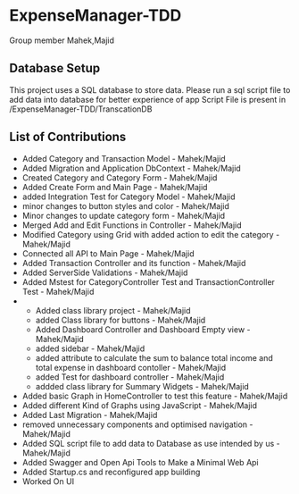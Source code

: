 # ExpenseManager-TDD
Group member 
Mahek,Majid
## Database Setup

This project uses a SQL database to store data.
Please run a sql script file to add data into database for better experience of app
Script File is present in /ExpenseManager-TDD/TranscationDB



## List of Contributions
- Added Category and Transaction Model - Mahek/Majid
- Added Migration and Application DbContext - Mahek/Majid
- Created Category and Category Form - Mahek/Majid
- Added Create Form and Main Page - Mahek/Majid
- added Integration Test for Category Model - Mahek/Majid
- minor changes to button styles and color - Mahek/Majid
- Minor changes to update category form - Mahek/Majid
- Merged Add and Edit Functions in Controller - Mahek/Majid
- Modified Category using Grid with added action to edit the category - Mahek/Majid
- Connected all API to Main Page - Mahek/Majid
- Added Transaction Controller and its function - Mahek/Majid
- Added ServerSide Validations - Mahek/Majid
- Added Mstest for CategoryController Test and TransactionController Test - Mahek/Majid
- - Added class library project - Mahek/Majid
  - added Class library for buttons - Mahek/Majid
  - Added  Dashboard Controller and Dashboard Empty view - Mahek/Majid 
  - added sidebar - Mahek/Majid
  - added attribute to calculate the sum to balance total income and total expense in dashboard contoller - Mahek/Majid
  - added Test for dashboard controller - Mahek/Majid
  - addded class library for Summary Widgets - Mahek/Majid
- Added basic Graph in HomeController to test this feature - Mahek/Majid 
- Added different Kind of Graphs using JavaScript - Mahek/Majid 
- Added Last Migration - Mahek/Majid 
- removed unnecessary components and optimised navigation - Mahek/Majid 
- Added SQL script file to add data to Database as use intended by us - Mahek/Majid
- Added Swagger and Open Api Tools to Make a Minimal Web Api
- Added Startup.cs and reconfigured app building
- Worked On UI
  
